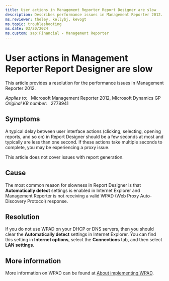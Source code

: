 ```yaml
---
title: User actions in Management Reporter Report Designer are slow
description: Describes performance issues in Management Reporter 2012. Provides a resolution.
ms.reviewer: theley, kellybj, kevogt
ms.topic: troubleshooting
ms.date: 03/20/2024
ms.custom: sap:Financial - Management Reporter
---
```

# User actions in Management Reporter Report Designer are slow

This article provides a resolution for the performance issues in Management Reporter 2012.

_Applies to:_ &nbsp; Microsoft Management Reporter 2012, Microsoft Dynamics GP  
_Original KB number:_ &nbsp; 2778941

## Symptoms

A typical delay between user interface actions (clicking, selecting, opening reports, and so on) in Report Designer should be a few seconds at most and typically are less than one second. If these actions take multiple seconds to complete, you may be experiencing a proxy issue.

This article does not cover issues with report generation.

## Cause

The most common reason for slowness in Report Designer is that **Automatically detect** settings is enabled in Internet Explorer and Management Reporter is not receiving a valid WPAD (Web Proxy Auto-Discovery Protocol) response.

## Resolution

If you do not use WPAD on your DHCP or DNS servers, then you should clear the **Automatically detect** settings in Internet Explorer. You can find this setting in **Internet options**, select the **Connections** tab, and then select **LAN settings**.

## More information

More information on WPAD can be found at [About implementing WPAD](/previous-versions/tn-archive/cc995261(v=technet.10)).
